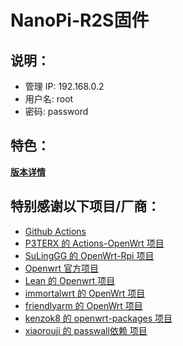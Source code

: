 # NanoPi-R2S固件


## 说明：
* 管理 IP: 192.168.0.2
* 用户名: root
* 密码: password


## 特色：
**[版本详情](https://github.com/8680/NanoPi-R2S/blob/master/Version_Details)**

## 特别感谢以下项目/厂商：

- [Github Actions](https://github.com/features/actions)
- [P3TERX 的 Actions-OpenWrt 项目](https://github.com/P3TERX/Actions-OpenWrt)
- [SuLingGG 的 OpenWrt-Rpi 项目](https://github.com/SuLingGG/OpenWrt-Rpi)
- [Openwrt 官方项目](https://github.com/openwrt/openwrt)
- [Lean 的 Openwrt 项目](https://github.com/coolsnowwolf/lede)
- [immortalwrt 的 OpenWrt 项目](https://github.com/immortalwrt/immortalwrt)
- [friendlyarm 的 OpenWrt 项目](https://github.com/friendlyarm/friendlywrt)
- [kenzok8 的 openwrt-packages 项目](https://github.com/kenzok8/openwrt-packages)
- [xiaorouji 的 passwall依赖 项目](https://github.com/xiaorouji/openwrt-passwall)
